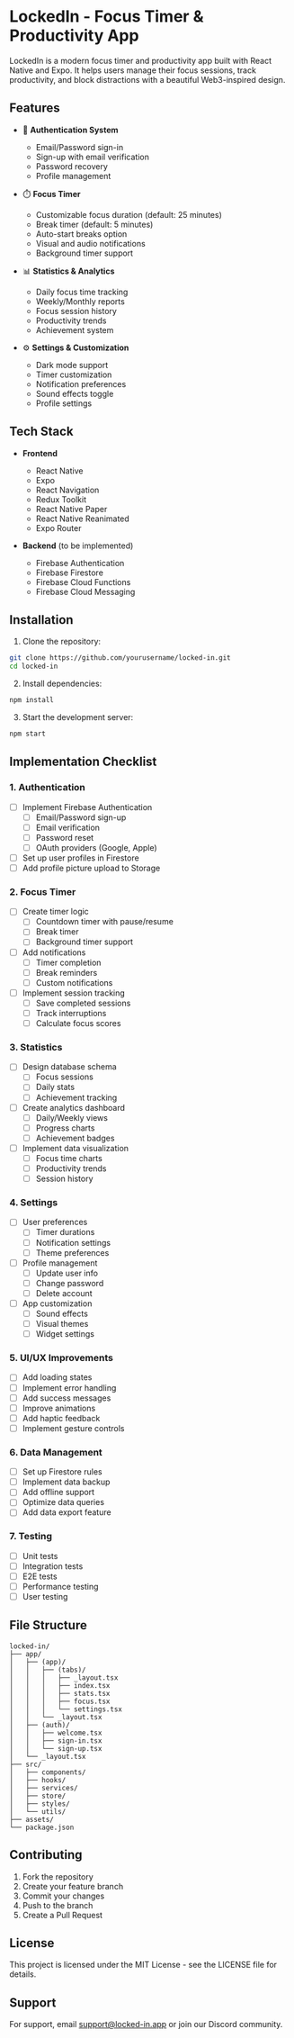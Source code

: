 # LockedIn - Focus Timer & Productivity App

LockedIn is a modern focus timer and productivity app built with React Native and Expo. It helps users manage their focus sessions, track productivity, and block distractions with a beautiful Web3-inspired design.

## Features

- 🔐 **Authentication System**
  - Email/Password sign-in
  - Sign-up with email verification
  - Password recovery
  - Profile management

- ⏱️ **Focus Timer**
  - Customizable focus duration (default: 25 minutes)
  - Break timer (default: 5 minutes)
  - Auto-start breaks option
  - Visual and audio notifications
  - Background timer support

- 📊 **Statistics & Analytics**
  - Daily focus time tracking
  - Weekly/Monthly reports
  - Focus session history
  - Productivity trends
  - Achievement system

- ⚙️ **Settings & Customization**
  - Dark mode support
  - Timer customization
  - Notification preferences
  - Sound effects toggle
  - Profile settings

## Tech Stack

- **Frontend**
  - React Native
  - Expo
  - React Navigation
  - Redux Toolkit
  - React Native Paper
  - React Native Reanimated
  - Expo Router

- **Backend** (to be implemented)
  - Firebase Authentication
  - Firebase Firestore
  - Firebase Cloud Functions
  - Firebase Cloud Messaging

## Installation

1. Clone the repository:
```bash
git clone https://github.com/yourusername/locked-in.git
cd locked-in
```

2. Install dependencies:
```bash
npm install
```

3. Start the development server:
```bash
npm start
```

## Implementation Checklist

### 1. Authentication
- [ ] Implement Firebase Authentication
  - [ ] Email/Password sign-up
  - [ ] Email verification
  - [ ] Password reset
  - [ ] OAuth providers (Google, Apple)
- [ ] Set up user profiles in Firestore
- [ ] Add profile picture upload to Storage

### 2. Focus Timer
- [ ] Create timer logic
  - [ ] Countdown timer with pause/resume
  - [ ] Break timer
  - [ ] Background timer support
- [ ] Add notifications
  - [ ] Timer completion
  - [ ] Break reminders
  - [ ] Custom notifications
- [ ] Implement session tracking
  - [ ] Save completed sessions
  - [ ] Track interruptions
  - [ ] Calculate focus scores

### 3. Statistics
- [ ] Design database schema
  - [ ] Focus sessions
  - [ ] Daily stats
  - [ ] Achievement tracking
- [ ] Create analytics dashboard
  - [ ] Daily/Weekly views
  - [ ] Progress charts
  - [ ] Achievement badges
- [ ] Implement data visualization
  - [ ] Focus time charts
  - [ ] Productivity trends
  - [ ] Session history

### 4. Settings
- [ ] User preferences
  - [ ] Timer durations
  - [ ] Notification settings
  - [ ] Theme preferences
- [ ] Profile management
  - [ ] Update user info
  - [ ] Change password
  - [ ] Delete account
- [ ] App customization
  - [ ] Sound effects
  - [ ] Visual themes
  - [ ] Widget settings

### 5. UI/UX Improvements
- [ ] Add loading states
- [ ] Implement error handling
- [ ] Add success messages
- [ ] Improve animations
- [ ] Add haptic feedback
- [ ] Implement gesture controls

### 6. Data Management
- [ ] Set up Firestore rules
- [ ] Implement data backup
- [ ] Add offline support
- [ ] Optimize data queries
- [ ] Add data export feature

### 7. Testing
- [ ] Unit tests
- [ ] Integration tests
- [ ] E2E tests
- [ ] Performance testing
- [ ] User testing

## File Structure

```
locked-in/
├── app/
│   ├── (app)/
│   │   ├── (tabs)/
│   │   │   ├── _layout.tsx
│   │   │   ├── index.tsx
│   │   │   ├── stats.tsx
│   │   │   ├── focus.tsx
│   │   │   └── settings.tsx
│   │   └── _layout.tsx
│   ├── (auth)/
│   │   ├── welcome.tsx
│   │   ├── sign-in.tsx
│   │   └── sign-up.tsx
│   └── _layout.tsx
├── src/
│   ├── components/
│   ├── hooks/
│   ├── services/
│   ├── store/
│   ├── styles/
│   └── utils/
├── assets/
└── package.json
```

## Contributing

1. Fork the repository
2. Create your feature branch
3. Commit your changes
4. Push to the branch
5. Create a Pull Request

## License

This project is licensed under the MIT License - see the LICENSE file for details.

## Support

For support, email support@locked-in.app or join our Discord community.
